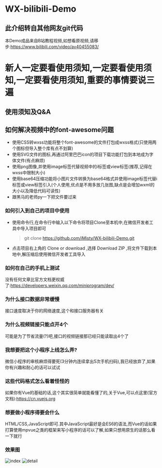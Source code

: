 # WX-bilibili-Demo

## 此介绍转自其他网友git代码

本Demo成品来自B站教程视频,如想看原视频,请移步:https://www.bilibili.com/video/av40455083/


# 新人一定要看使用须知,一定要看使用须知,一定要看使用须知,重要的事情要说三遍

## 使用须知及Q&A

## **如何解决视频中的font-awesome问题**

- 使用CSS转wxss功能将整个font-awesome的文件打包成wxss格式(只使用两个图标但导入整个库有点不划算)
- 使用SVG文件的图标,再通过阿里巴巴icon的项目下载功能打包到本地成为字体文件(有点麻烦)
- 使用png图像,并使用image标签代替视频中的i标签或view标签(推荐,记得在wxss中限制大小)
- 使用base64压缩功能将小图片文件转换为base64格式并使用image标签代替i标签或view标签引入(个人使用,优点是不用多放几张图,缺点是会增加wxml的大小以及降低代码可读性)
- 跟黑马的老师py一下把文件要过来

### 如何引入到自己的项目中使用

- 使用命令行,在命令行中输入以下命令将项目Clone至本机中,在微信开发者工具中导入项目即可

  > git clone https://github.com/iMisty/WX-bilibili-Demo.git

- 点击项目右上角的 Clone or download ,选择 Download ZIP ,将文件下载到本地中,解压缩后使用微信开发者工具导入

### 如何在自己的手机上测试

没有任何文章比官方文档更权威了:https://developers.weixin.qq.com/miniprogram/dev/

### 为什么接口数据非常缓慢

接口速度取决于你的网络速度,这个和接口服务器有关

### 为什么视频链接只能点开4个

可能是为了节省流量(?)吧,接口的视频链接那已经只能读取出4个了

### 我想要把这个小程序上线怎么弄?

微信小程序的审核麻烦得要死(3分钟内连续拿出5次手机扫码),我已经放弃了,如果你有兴趣和耐心的话可以试试

### 这些代码格式怎么看着怪怪的

如果你有Vue的基础的话,这个其实很简单就能看懂了的,关于Vue,可以点这里(官方文档):https://cn.vuejs.org

### 想要做小程序得要会什么

HTML/CSS,JavaScript即可.其中JavaScript最好是会ES6的语法,而Vue的话如果打算使用mpvue之类的框架来写小程序的话可以了解,如果只想用原生的话那么看一下就行

### 效果图

![index](https://github.com/OYZQ/Small-program/blob/master/02-bilibiili/images/index.png)
![detail](https://github.com/OYZQ/Small-program/blob/master/02-bilibiili/images/detail.png)